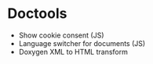 # Doctools

* Show cookie consent (JS)
* Language switcher for documents (JS)
* Doxygen XML to HTML transform
